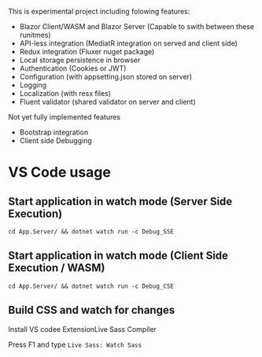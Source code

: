 This is experimental project including folowing features:
- Blazor Client/WASM and Blazor Server (Capable to swith between these runitmes)
- API-less integration (MediatR integration on served and client side)
- Redux integration (Fluxer nuget package)
- Local storage persistence in browser
- Authentication (Cookies or JWT)
- Configuration (with appsetting.json stored on server)
- Logging
- Localization (with resx files)
- Fluent validator (shared validator on server and client)

Not yet fully implemented features
- Bootstrap integration
- Client side Debugging


# VS Code usage
## Start application in watch mode (Server Side Execution)
`cd App.Server/ && dotnet watch run -c Debug_SSE`

## Start application in watch mode (Client Side Execution / WASM)
`cd App.Server/ && dotnet watch run -c Debug_CSE`

## Build CSS and watch for changes
Install VS codee ExtensionLive Sass Compiler

Press F1 and type `Live Sass: Watch Sass`
